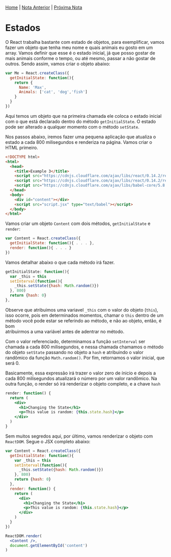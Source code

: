 [Home](../README.md) | [Nota Anterior](note_3_1.md) | [Próxima Nota](note_3_3.md)

# Estados

O React trabalha bastante com estado de objetos, para exemplificar, vamos fazer
um objeto que tenha meu nome e quais animais eu gosto em um array. Vamos definir
que esse é o estado inicial, já que posso gostar de mais animais conforme o
tempo, ou até mesmo, passar a não gostar de outros. Sendo assim, vamos criar o
objeto abaixo:

```jsx
var Me = React.createClass({
  getInitialState: function(){
    return {
      Name: 'Max',
      Animals: ['cat', 'dog','fish']
    }
  }
})
```

Aqui temos um objeto que na primeira chamada ele coloca o estado inicial com o
que está declarado dentro do método `getInitialState`. O estado pode ser
alterado a qualquer momento com o método `setState`.

Nos passos abaixo, iremos fazer uma pequena aplicação que atualiza o estado a
cada 800 milisegundos e renderiza na página. Vamos criar o HTML primeiro.

```html
<!DOCTYPE html>
<html>
  <head>
    <title>Example 3</title>
    <script src="https://cdnjs.cloudflare.com/ajax/libs/react/0.14.2/react.js"></script>
    <script src="https://cdnjs.cloudflare.com/ajax/libs/react/0.14.2/react-dom.js"></script>
    <script src="https://cdnjs.cloudflare.com/ajax/libs/babel-core/5.8.34/browser.js"></script>
  </head>
  <body>
    <div id="content"></div>
    <script src="script.jsx" type="text/babel"></script>
  </body>
</html>
```

Vamos criar um objeto `Content` com dois métodos, `getInitialState` e `render`:

```jsx
var Content = React.createClass({
  getInitialState: function(){ . . . },
  render: function(){ . . . }
})
```

Vamos detalhar abaixo o que cada método irá fazer.

```jsx
getInitialState: function(){
  var _this = this
  setInterval(function(){
    _this.setState({hash: Math.random()})
  }, 800)
  return {hash: 0}
},
```

Observe que atribuimos uma variavel `_this` com o valor do objeto (`this`),
isso ocorre, pois em determinados momentos, chamar o `this` dentro de um método
você pode estar se referindo ao método, e não ao objeto, então, é bom  
atribuirmos a uma variável antes de adentrar no método.

Com o valor referenciado, determinamos a função `setInterval` ser chamada a
cada 800 milisegundos, e nessa chamada chamamos o método do objeto `setState`
passando no objeto a `hash` e atribuindo o valor randômico da função
`Math.random()`. Por fim, retornamos o valor inicial, que será 0.

Basicamente, essa expressão irá trazer o valor zero de ínicio e depois a cada
800 milisegundos atualizará o número por um valor randômico. Na outra função, o
render só irá renderizar o objeto completo, e a chave `hash`

```jsx
render: function() {
  return (
    <div>
      <h1>Changing the State</h1>
      <p>This value is random: {this.state.hash}</p>
    </div>
  )
}
```

Sem muitos segredos aqui, por último, vamos renderizar o objeto com `ReactDOM`.
Segue o JSX completo abaixo:

```jsx
var Content = React.createClass({
  getInitialState: function(){
    var _this = this
    setInterval(function(){
      _this.setState({hash: Math.random()})
    }, 800)
    return {hash: 0}
  },
  render: function() {
    return (
      <div>
        <h1>Changing the State</h1>
        <p>This value is random: {this.state.hash}</p>
      </div>
    )
  }
})

ReactDOM.render(
  <Content />,
  document.getElementById('content')
)
```
